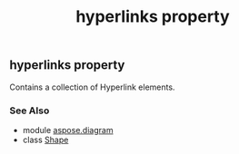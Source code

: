 ﻿---
title: hyperlinks property
second_title: Aspose.Diagram for Python via .NET API References
description: 
type: docs
weight: 570
url: /python-net/aspose.diagram/shape/hyperlinks/
is_root: false
---

## hyperlinks property


Contains a collection of Hyperlink elements.

### See Also
* module [aspose.diagram](../../)
* class [Shape](/diagram/python-net/aspose.diagram/shape)
